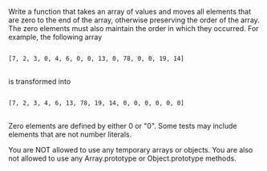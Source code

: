 Write a function that takes an array of values and moves all elements that are zero to the end of the array, otherwise preserving the order of the array. The zero elements must also maintain the order in which they occurred.
For example, the following array

<pre>
<code>
[7, 2, 3, 0, 4, 6, 0, 0, 13, 0, 78, 0, 0, 19, 14]
</code>
</pre>
is transformed into 
<pre>
<code>
[7, 2, 3, 4, 6, 13, 78, 19, 14, 0, 0, 0, 0, 0, 0]
</code>
</pre>
Zero elements are defined by either 0 or "0". Some tests may include elements that are not number literals.

You are NOT allowed to use any temporary arrays or objects. You are also not allowed to use any Array.prototype or Object.prototype methods.
